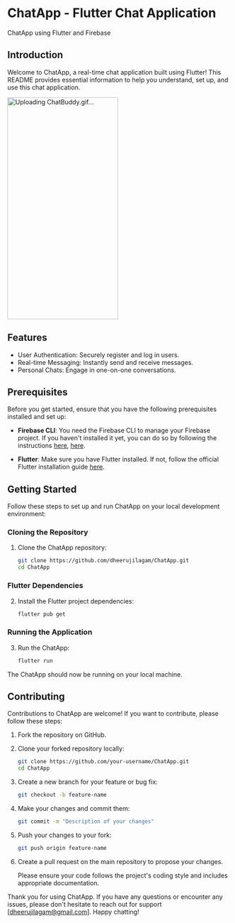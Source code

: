 # ChatApp - Flutter Chat Application

ChatApp using Flutter and Firebase

## Introduction

Welcome to ChatApp, a real-time chat application built using Flutter! This README provides essential information to help you understand, set up, and use this chat application.

<img src="ChatBuddy.gif" alt="Uploading ChatBuddy.gif…" width="250" height="500">

## Features

- User Authentication: Securely register and log in users.
- Real-time Messaging: Instantly send and receive messages.
- Personal Chats: Engage in one-on-one conversations.

## Prerequisites

Before you get started, ensure that you have the following prerequisites installed and set up:

- **Firebase CLI**: You need the Firebase CLI to manage your Firebase project. If you haven't installed it yet, you can do so by following the instructions [here](https://firebase.google.com/docs/cli), [here](https://www.educative.io/answers/how-to-install-firebase-cli-for-flutter-application).

- **Flutter**: Make sure you have Flutter installed. If not, follow the official Flutter installation guide [here](https://flutter.dev/docs/get-started/install).

## Getting Started

Follow these steps to set up and run ChatApp on your local development environment:

### Cloning the Repository

1. Clone the ChatApp repository:

   ```bash
   git clone https://github.com/dheerujilagam/ChatApp.git
   cd ChatApp

### Flutter Dependencies

2. Install the Flutter project dependencies:

   ```bash
   flutter pub get

### Running the Application

3. Run the ChatApp:

   ```bash
   flutter run

The ChatApp should now be running on your local machine.

## Contributing

Contributions to ChatApp are welcome! If you want to contribute, please follow these steps:

1. Fork the repository on GitHub.

2. Clone your forked repository locally:

   ```bash
   git clone https://github.com/your-username/ChatApp.git
   cd ChatApp

3. Create a new branch for your feature or bug fix:
   
   ```bash
   git checkout -b feature-name

5. Make your changes and commit them:

   ```bash
   git commit -m "Description of your changes"

7. Push your changes to your fork:

   ```bash
   git push origin feature-name

9. Create a pull request on the main repository to propose your changes.

   Please ensure your code follows the project's coding style and includes appropriate documentation.

Thank you for using ChatApp. If you have any questions or encounter any issues, please don't hesitate to reach out for support [<dheerujilagam@gmail.com>]. Happy chatting!
